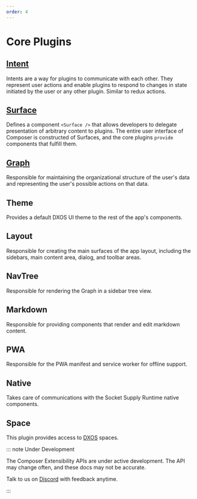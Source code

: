 ```yaml
---
order: 4
---
```


# Core Plugins

## [Intent](intents)

Intents are a way for plugins to communicate with each other. They represent user actions and enable plugins to respond to changes in state initiated by the user or any other plugin. Similar to redux actions.

## [Surface](surface)

Defines a component `<Surface />` that allows developers to delegate presentation of arbitrary content to plugins. The entire user interface of Composer is constructed of Surfaces, and the core plugins `provide` components that fulfill them.

## [Graph](graph)

Responsible for maintaining the organizational structure of the user's data and representing the user's possible actions on that data.

## Theme

Provides a default DXOS UI theme to the rest of the app's components.

## Layout

Responsible for creating the main surfaces of the app layout, including the sidebars, main content area, dialog, and toolbar areas.

## NavTree

Responsible for rendering the Graph in a sidebar tree view.

## Markdown

Responsible for providing components that render and edit markdown content.

## PWA

Responsible for the PWA manifest and service worker for offline support.

## Native

Takes care of communications with the Socket Supply Runtime native components.

## Space

This plugin provides access to [DXOS](https://dxos.org) spaces.

::: note Under Development

The Composer Extensibility APIs are under active development. The API may change often, and these docs may not be accurate. 

Talk to us on [Discord](https://discord.gg/eXVfryv3sW) with feedback anytime.

:::